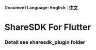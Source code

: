 **Document Language:** **English** | **[中文](https://github.com/MobClub/ShareSDK-For-Flutter/blob/master/README_CN.md)**

# ShareSDK For Flutter
### Detail see sharesdk_plugin folder

